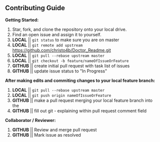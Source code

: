## Contributing Guide

**Getting Started:**

1. Star, fork, and clone the repository onto your local drive.
2. Find an open issue and assign it to yourself.
3. **LOCAL** || ```git status``` to make sure you are on master
3. **LOCAL** || ```git remote add upstream``` https://github.com/christo4b/Doctor_Readme.git
4. **LOCAL** || ```git pull --rebase upstream master```
5. **LOCAL** || ```git checkout -b feature/nameOfIssueOrFeature```
6. **GITHUB** || create initial pull request with task list of issues
7. **GITHUB** || update issue status to "In Progress"

**After making edits and commiting changes to your local feature branch:**

1. **LOCAL** || ```git pull --rebase upstream master```
1. **LOCAL** || ```git push origin nameOfIssueOrFeature```
1. **GITHUB** || make a pull request merging your local feature branch into the 
1. **GITHUB** || fill out git - explaining within pull request comment field

**Collaborator / Reviewer:**

1. **GITHUB** || Review and merge pull request
1. **GITHUB** || Mark issue as resolved